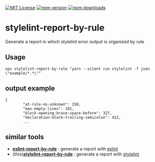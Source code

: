 [![MIT License](http://img.shields.io/badge/license-MIT-blue.svg?style=flat)](LICENSE)
[![npm version](https://badge.fury.io/js/stylelint-report-by-rule.svg)](https://badge.fury.io/js/stylelint-report-by-rule)
[![npm downloads](https://img.shields.io/npm/dw/stylelint-report-by-rule.svg)](https://img.shields.io/npm/dw/stylelint-report-by-rule.svg)

# stylelint-report-by-rule 
                        
Generate a report in which stylelint error output is organized by rule

## Usage

`npx stylelint-report-by-rule "yarn --silent run stylelint -f json \"example/*.*\""`


## output example

```
{
        "at-rule-no-unknown": 150,
        "max-empty-lines": 181,
        "block-opening-brace-space-before": 327,
        "declaration-block-trailing-semicolon": 412,
        ...

```

## similar tools

- __[eslint-report-by-rule](https://github.com/isoppp/eslint-report-by-rule)__ : generate a report with [eslint](https://github.com/eslint/eslint)
- (this)__[stylelint-report-by-rule](https://github.com/isoppp/eslint-report-by-rule)__ : generate a report with [stylelint](https://github.com/stylelint/stylelint)
